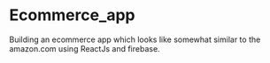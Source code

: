 # Ecommerce_app
Building an ecommerce app which looks like somewhat similar to the amazon.com using ReactJs and firebase.
